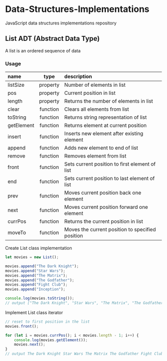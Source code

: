 # Data-Structures-Implementations

JavaScript data structures implementations repository

## List ADT (Abstract Data Type)

A list is an ordered sequence of data

### Usage

| name       |   type   | description                                      |
| :--------- | :------: | :----------------------------------------------- |
| listSize   | property | Number of elements in list                       |
| pos        | property | Current position in list                         |
| length     | property | Returns the number of elements in list           |
| clear      | function | Clears all elements from list                    |
| toString   | function | Returns string representation of list            |
| getElement | function | Returns element at current position              |
| insert     | function | Inserts new element after existing element       |
| append     | function | Adds new element to end of list                  |
| remove     | function | Removes element from list                        |
| front      | function | Sets current position to first element of list   |
| end        | function | Sets current position to last element of list    |
| prev       | function | Moves current position back one element          |
| next       | function | Moves current position forward one element       |
| currPos    | function | Returns the current position in list             |
| moveTo     | function | Moves the current position to specified position |

Create List class implementation

```javascript
let movies = new List();

movies.append("The Dark Knight");
movies.append("Star Wars");
movies.append("The Matrix");
movies.append("The Godfather");
movies.append("Fight Club");
movies.append("Inception");

console.log(movies.toString());
// output ["The Dark Knight", "Star Wars", "The Matrix", "The Godfather", "Fight Club", "Inception"]
```

Implement List class iterator

```javascript
// reset to first position in the list
movies.front();

for (let i = movies.currPos(); i < movies.length - 1; i++) {
    console.log(movies.getElement());
    movies.next();
}
// output The Dark Knight Star Wars The Matrix The Godfather Fight Club Inception
```
